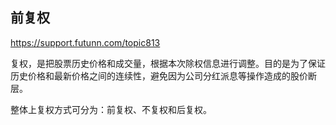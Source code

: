 ## 前复权

https://support.futunn.com/topic813

复权，是把股票历史价格和成交量，根据本次除权信息进行调整。目的是为了保证历史价格和最新价格之间的连续性，避免因为公司分红派息等操作造成的股价断层。

整体上复权方式可分为：前复权、不复权和后复权。